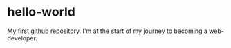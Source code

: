 # hello-world
My first github repository. I'm at the start of my journey to becoming a web-developer.
